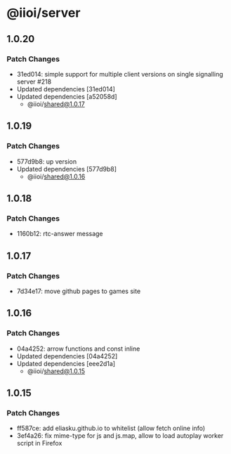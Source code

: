 # @iioi/server

## 1.0.20

### Patch Changes

-   31ed014: simple support for multiple client versions on single signalling server #218
-   Updated dependencies [31ed014]
-   Updated dependencies [a52058d]
    -   @iioi/shared@1.0.17

## 1.0.19

### Patch Changes

-   577d9b8: up version
-   Updated dependencies [577d9b8]
    -   @iioi/shared@1.0.16

## 1.0.18

### Patch Changes

-   1160b12: rtc-answer message

## 1.0.17

### Patch Changes

-   7d34e17: move github pages to games site

## 1.0.16

### Patch Changes

-   04a4252: arrow functions and const inline
-   Updated dependencies [04a4252]
-   Updated dependencies [eee2d1a]
    -   @iioi/shared@1.0.15

## 1.0.15

### Patch Changes

-   ff587ce: add eliasku.github.io to whitelist (allow fetch online info)
-   3ef4a26: fix mime-type for js and js.map, allow to load autoplay worker script in Firefox
